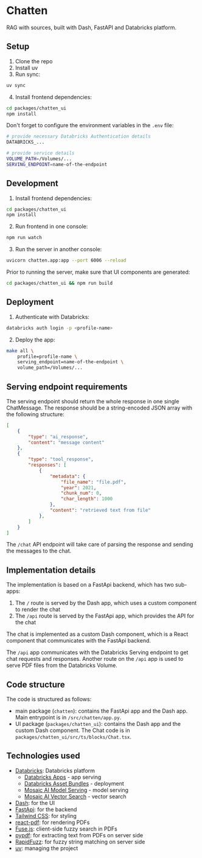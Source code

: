 # Chatten

RAG with sources, built with Dash, FastAPI and Databricks platform.

## Setup

1. Clone the repo
2. Install uv 
3. Run sync:

```bash
uv sync
```

4. Install frontend dependencies:

```bash
cd packages/chatten_ui
npm install
```


Don't forget to configure the environment variables in the `.env` file:

```bash
# provide necessary Databricks Authentication details
DATABRICKS_...

# provide service details
VOLUME_PATH=/Volumes/...
SERVING_ENDPOINT=name-of-the-endpoint
```

## Development

1. Install frontend dependencies:

```bash
cd packages/chatten_ui
npm install
```

2. Run frontend in one console:

```bash
npm run watch
```

3. Run the server in another console:

```bash
uvicorn chatten.app:app --port 6006 --reload
```

Prior to running the server, make sure that UI components are generated:

```bash
cd packages/chatten_ui && npm run build
```

## Deployment

1. Authenticate with Databricks:

```bash
databricks auth login -p <profile-name>
```

2. Deploy the app:

```bash
make all \
    profile=profile-name \
    serving_endpoint=name-of-the-endpoint \
    volume_path=/Volumes/...
```

## Serving endpoint requirements

The serving endpoint should return the whole response in one single ChatMessage. The response should be a string-encoded JSON array with the following structure:
```json
[
    {
        "type": "ai_response",
        "content": "message content"
    },
    {
        "type": "tool_response",
        "responses": [
            {
                "metadata": {
                    "file_name": "file.pdf",
                    "year": 2021,
                    "chunk_num": 0,
                    "char_length": 1000
                },
                "content": "retrieved text from file"
            },
        ]
    }
]
```

The `/chat` API endpoint will take care of parsing the response and sending the messages to the chat.
    
## Implementation details

The implementation is based on a FastApi backend, which has two sub-apps:
1. The `/` route is served by the Dash app, which uses a custom component to render the chat
2. The `/api` route is served by the FastApi app, which provides the API for the chat

The chat is implemented as a custom Dash component, which is a React component that communicates with the FastApi backend.

The `/api` app communicates with the Databricks Serving endpoint to get chat requests and responses. Another route on the `/api` app is used to serve PDF files from the Databricks Volume.


## Code structure

The code is structured as follows:
- main package (`chatten`): contains the FastApi app and the Dash app. Main entrypoint is in `/src/chatten/app.py`.
- UI package (`packages/chatten_ui`): contains the Dash app and the custom Dash component. The Chat code is in `packages/chatten_ui/src/ts/blocks/Chat.tsx`.


## Technologies used 

- [Databricks](https://databricks.com/): Databricks platform
  - [Databricks Apps](https://www.databricks.com/product/databricks-apps) - app serving
  - [Databricks Asset Bundles](https://docs.databricks.com/en/dev-tools/bundles/index.html) - deployment
  - [Mosaic AI Model Serving](https://docs.databricks.com/en/machine-learning/model-serving/index.html) - model serving
  - [Mosaic AI Vector Search](https://docs.databricks.com/en/generative-ai/vector-search.html) - vector search
- [Dash](https://dash.plotly.com/): for the UI
- [FastApi](https://fastapi.tiangolo.com/): for the backend
- [Tailwind CSS](https://tailwindcss.com/): for styling
- [react-pdf](https://github.com/wojtekmaj/react-pdf): for rendering PDFs
- [Fuse.js](https://www.fusejs.io/): client-side fuzzy search in PDFs
- [pypdf](https://pypdf.readthedocs.io/en/stable/): for extracting text from PDFs on server side
- [RapidFuzz](https://pypi.org/project/RapidFuzz/): for fuzzy string matching on server side
- [uv](https://docs.astral.sh/uv/): managing the project
